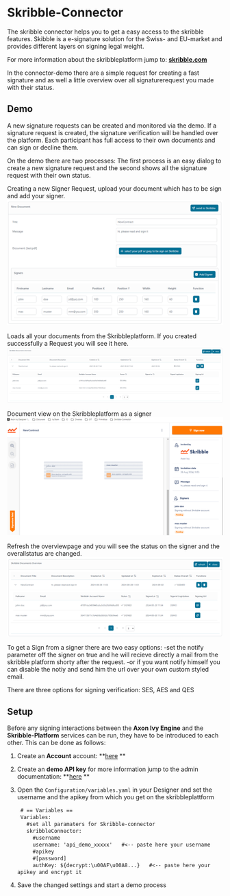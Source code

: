 # Skribble-Connector

The skribble connector helps you to get a easy access to the skribble features. 
Skibble is a e-signature solution for the Swiss- and EU-market and provides different layers on signing legal weight.

For more information about the skribbleplatform jump to: **[skribble.com](https://www.skribble.com/)**

In the connector-demo there are a simple request for creating a fast signature and as well a little overview over all signaturerequest you made with their status.


## Demo

A new signature requests can be created and monitored via the demo. If a signature request is created, the signature verification will be handled over the platform. 
Each participant has full access to their own documents and can sign or decline them.

On the demo there are two processes: The first process is an easy dialog to create a new signature request and the second shows all the signature request with their own status.

Creating a new Signer Request, upload your document which has to be sign and add your signer.
![image](doc/img/request1.png)

Loads all your documents from the Skribbleplatform.
If you created successfully a Request you will see it here. 
![image](doc/img/overview1.png)

Document view on the Skribbleplatform as a signer
![image](doc/img/skribble_doc_view1.png)

Refresh the overviewpage and you will see the status on the signer and the overallstatus are changed.
![image](doc/img/overview2.png)

To get a Sign from a signer there are two easy options:
	-set the notify parameter off the signer on true and he will recieve directly a mail from the skribble platform shorty after the request.
	-or if you want notify himself you can disable the notiy and send him the url over your own custom styled email.
	
There are three options for signing verification: SES, AES and QES	


## Setup

Before any signing interactions between the **Axon Ivy Engine** and the **Skribble-Platform** services can be run, they have to be introduced to each other. This can be done as follows:

1. Create an **Account** account: **[here](https://my.skribble.com/business/signup/?lang=en) **

2. Create an **demo API key** for more information jump to the admin documentation: **[here](https://docs.skribble.com/business-admin/api/apicreate#create-api-keys) **

3. Open the `Configuration/variables.yaml` in your Designer and set the username and the apikey from which you get on the skribbleplattform

   ```
	# == Variables ==
	Variables:
	  #set all paramaters for Skribble-connector
	  skribbleConnector:
	    #username
	    username: 'api_demo_xxxxx'   #<-- paste here your username
	    #apikey
	    #[password]
	    authKey: ${decrypt:\u00AF\u00A8...}   #<-- paste here your apikey and encrypt it

   ```

4. Save the changed settings and start a demo process
